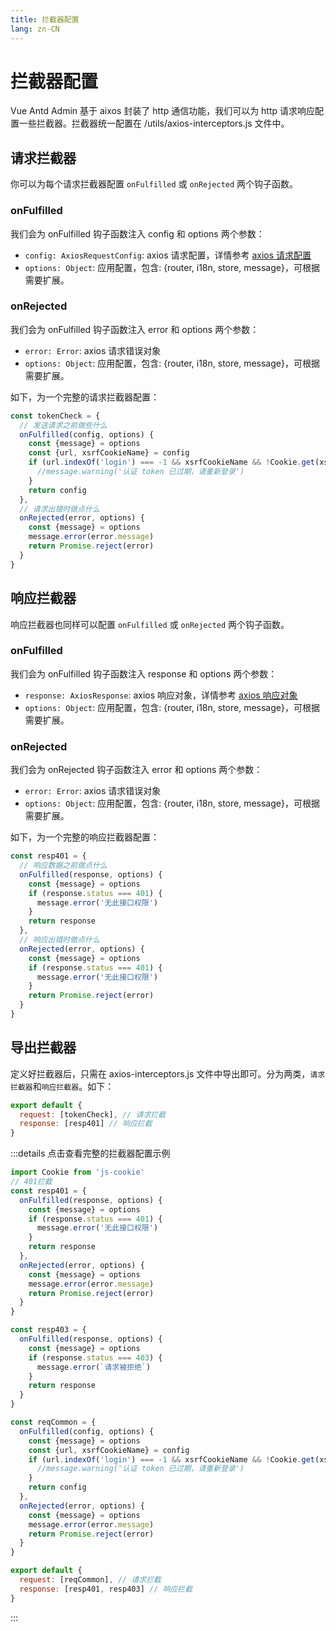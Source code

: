 ```yaml
---
title: 拦截器配置
lang: zn-CN
---
```

# 拦截器配置
Vue Antd Admin 基于 aixos 封装了 http 通信功能，我们可以为 http 请求响应配置一些拦截器。拦截器统一配置在 /utils/axios-interceptors.js 文件中。
## 请求拦截器
你可以为每个请求拦截器配置 `onFulfilled` 或 `onRejected` 两个钩子函数。
### onFulfilled
我们会为 onFulfilled 钩子函数注入 config 和 options 两个参数：
* `config: AxiosRequestConfig`: axios 请求配置，详情参考 [axios 请求配置](http://www.axios-js.com/zh-cn/docs/#%E8%AF%B7%E6%B1%82%E9%85%8D%E7%BD%AE)
* `options: Object`: 应用配置，包含: {router, i18n, store, message}，可根据需要扩展。

### onRejected
我们会为 onFulfilled 钩子函数注入 error 和 options 两个参数：
* `error: Error`: axios 请求错误对象
* `options: Object`: 应用配置，包含: {router, i18n, store, message}，可根据需要扩展。  
  
如下，为一个完整的请求拦截器配置：
```js
const tokenCheck = {
  // 发送请求之前做些什么
  onFulfilled(config, options) {
    const {message} = options
    const {url, xsrfCookieName} = config
    if (url.indexOf('login') === -1 && xsrfCookieName && !Cookie.get(xsrfCookieName)) {
      //message.warning('认证 token 已过期，请重新登录')
    }
    return config
  },
  // 请求出错时做点什么
  onRejected(error, options) {
    const {message} = options
    message.error(error.message)
    return Promise.reject(error)
  }
}
```
## 响应拦截器
响应拦截器也同样可以配置 `onFulfilled` 或 `onRejected` 两个钩子函数。
### onFulfilled
我们会为 onFulfilled 钩子函数注入 response 和 options 两个参数：
* `response: AxiosResponse`: axios 响应对象，详情参考 [axios 响应对象](http://www.axios-js.com/zh-cn/docs/#%E5%93%8D%E5%BA%94%E7%BB%93%E6%9E%84)
* `options: Object`: 应用配置，包含: {router, i18n, store, message}，可根据需要扩展。

### onRejected
我们会为 onRejected 钩子函数注入 error 和 options 两个参数：
* `error: Error`: axios 请求错误对象
* `options: Object`: 应用配置，包含: {router, i18n, store, message}，可根据需要扩展。 

如下，为一个完整的响应拦截器配置：
```js
const resp401 = {
  // 响应数据之前做点什么
  onFulfilled(response, options) {
    const {message} = options
    if (response.status === 401) {
      message.error('无此接口权限')
    }
    return response
  },
  // 响应出错时做点什么
  onRejected(error, options) {
    const {message} = options
    if (response.status === 401) {
      message.error('无此接口权限')
    }
    return Promise.reject(error)
  }
}
```
## 导出拦截器
定义好拦截器后，只需在 axios-interceptors.js 文件中导出即可。分为两类，`请求拦截器`和`响应拦截器`。如下：
```js
export default {
  request: [tokenCheck], // 请求拦截
  response: [resp401] // 响应拦截
}
```

:::details 点击查看完整的拦截器配置示例
```js
import Cookie from 'js-cookie'
// 401拦截
const resp401 = {
  onFulfilled(response, options) {
    const {message} = options
    if (response.status === 401) {
      message.error('无此接口权限')
    }
    return response
  },
  onRejected(error, options) {
    const {message} = options
    message.error(error.message)
    return Promise.reject(error)
  }
}

const resp403 = {
  onFulfilled(response, options) {
    const {message} = options
    if (response.status === 403) {
      message.error(`请求被拒绝`)
    }
    return response
  }
}

const reqCommon = {
  onFulfilled(config, options) {
    const {message} = options
    const {url, xsrfCookieName} = config
    if (url.indexOf('login') === -1 && xsrfCookieName && !Cookie.get(xsrfCookieName)) {
      //message.warning('认证 token 已过期，请重新登录')
    }
    return config
  },
  onRejected(error, options) {
    const {message} = options
    message.error(error.message)
    return Promise.reject(error)
  }
}

export default {
  request: [reqCommon], // 请求拦截
  response: [resp401, resp403] // 响应拦截
}
```
:::
